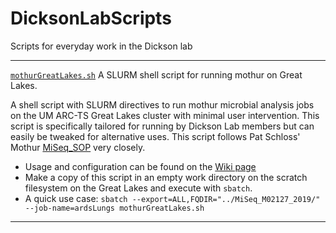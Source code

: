 # DicksonLabScripts
Scripts for everyday work in the Dickson lab

---

[`mothurGreatLakes.sh`](./mothurGreatLakes.sh) A SLURM shell script for running mothur on Great Lakes.

A shell script with SLURM directives to run mothur microbial analysis jobs on the UM ARC-TS Great Lakes cluster with minimal user intervention.
This script is specifically tailored for running by Dickson Lab members but can easily be tweaked for alternative uses. This script follows Pat Schloss' Mothur [MiSeq_SOP](https://www.mothur.org/wiki/MiSeq_SOP) very closely.
- Usage and configuration can be found on the [Wiki page](https://github.com/piyuranjan/DicksonLabScripts/wiki/mothurGreatLakes.sh)
- Make a copy of this script in an empty work directory on the scratch filesystem on the Great Lakes and execute with `sbatch`.
- A quick use case: `sbatch --export=ALL,FQDIR="../MiSeq_M02127_2019/" --job-name=ardsLungs mothurGreatLakes.sh`

---

